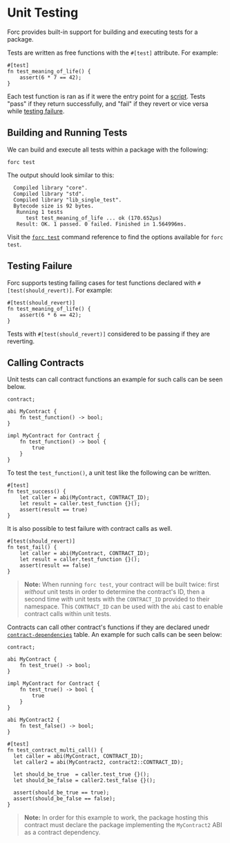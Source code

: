 # Unit Testing

Forc provides built-in support for building and executing tests for a package.

Tests are written as free functions with the `#[test]` attribute. For example:

```sway
#[test]
fn test_meaning_of_life() {
    assert(6 * 7 == 42);
}
```

Each test function is ran as if it were the entry point for a
[script](../sway-program-types/scripts.md). Tests "pass" if they return
successfully, and "fail" if they revert or vice versa while [testing failure](#testing-failure).

## Building and Running Tests

We can build and execute all tests within a package with the following:

```console
forc test
```

The output should look similar to this:

```console
  Compiled library "core".
  Compiled library "std".
  Compiled library "lib_single_test".
  Bytecode size is 92 bytes.
   Running 1 tests
      test test_meaning_of_life ... ok (170.652µs)
   Result: OK. 1 passed. 0 failed. Finished in 1.564996ms.
```

Visit the [`forc test`](../forc/commands/forc_test.md) command reference to find
the options available for `forc test`.

## Testing Failure

Forc supports testing failing cases for test functions declared with `#[test(should_revert)]`. For example:

```sway
#[test(should_revert)]
fn test_meaning_of_life() {
    assert(6 * 6 == 42);
}
```

Tests with `#[test(should_revert)]` considered to be passing if they are reverting.

## Calling Contracts

Unit tests can call contract functions an example for such calls can be seen below.

```sway
contract;

abi MyContract {
    fn test_function() -> bool;
}

impl MyContract for Contract {
    fn test_function() -> bool {
        true
    }
}
```

To test the `test_function()`, a unit test like the following can be written.

```sway
#[test]
fn test_success() {
    let caller = abi(MyContract, CONTRACT_ID);
    let result = caller.test_function {}();
    assert(result == true)
}
```

It is also possible to test failure with contract calls as well.

```sway
#[test(should_revert)]
fn test_fail() {
    let caller = abi(MyContract, CONTRACT_ID);
    let result = caller.test_function {}();
    assert(result == false)
}
```

> **Note:** When running `forc test`, your contract will be built twice: first *without* unit tests in order to determine the contract's ID, then a second time *with* unit tests with the `CONTRACT_ID` provided to their namespace. This `CONTRACT_ID` can be used with the `abi` cast to enable contract calls within unit tests.

Contracts can call other contract's functions if they are declared unedr [`contract-dependencies`](../forc/manifest_reference.md#the-contract-dependencies-section) table. An example for such calls can be seen below:

```sway
contract;

abi MyContract {
    fn test_true() -> bool;
}

impl MyContract for Contract {
    fn test_true() -> bool {
        true
    }
}

abi MyContract2 {
    fn test_false() -> bool;
}

#[test]
fn test_contract_multi_call() {
  let caller = abi(MyContract, CONTRACT_ID);
  let caller2 = abi(MyContract2, contract2::CONTRACT_ID);

  let should_be_true  = caller.test_true {}();
  let should_be_false = caller2.test_false {}();

  assert(should_be_true == true);
  assert(should_be_false == false);
}
```

> **Note:** In order for this example to work, the package hosting this contract must declare the package implementing the `MyContract2` ABI as a contract dependency.
